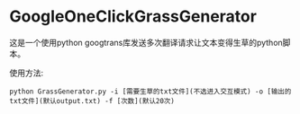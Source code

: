 # GoogleOneClickGrassGenerator
这是一个使用python googtrans库发送多次翻译请求让文本变得生草的python脚本。

使用方法:

```python GrassGenerator.py -i [需要生草的txt文件](不选进入交互模式) -o [输出的txt文件](默认output.txt) -f [次数](默认20次)```